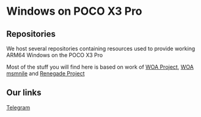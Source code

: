 # Windows on POCO X3 Pro

## Repositories

We host several repositories containing resources used to provide working ARM64 Windows on the POCO X3 Pro

Most of the stuff you will find here is based on work of [WOA Project](https://github.com/WOA-Project), [WOA msmnile](https://github.com/woa-msmnile) and [Renegade Project](https://github.com/edk2-porting)

## Our links

[Telegram](https://t.me/winonvayualt)
